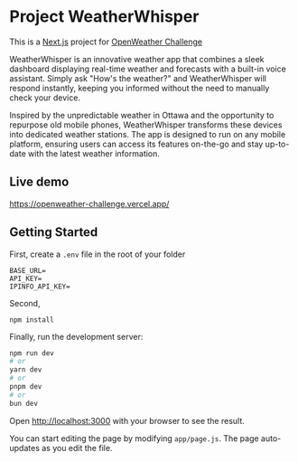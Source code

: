 # Project WeatherWhisper
This is a [Next.js](https://nextjs.org/) project for [OpenWeather Challenge](https://challenge.openweather.co.uk/)

WeatherWhisper is an innovative weather app that combines a sleek dashboard displaying real-time weather and forecasts with a built-in voice assistant. Simply ask "How's the weather?" and WeatherWhisper will respond instantly, keeping you informed without the need to manually check your device.

Inspired by the unpredictable weather in Ottawa and the opportunity to repurpose old mobile phones, WeatherWhisper transforms these devices into dedicated weather stations. The app is designed to run on any mobile platform, ensuring users can access its features on-the-go and stay up-to-date with the latest weather information.

## Live demo
https://openweather-challenge.vercel.app/

## Getting Started

First, create a `.env` file in the root of your folder
```
BASE_URL=
API_KEY=
IPINFO_API_KEY=
```

Second,
```
npm install
```

Finally, run the development server:

```bash
npm run dev
# or
yarn dev
# or
pnpm dev
# or
bun dev
```

Open [http://localhost:3000](http://localhost:3000) with your browser to see the result.

You can start editing the page by modifying `app/page.js`. The page auto-updates as you edit the file.
